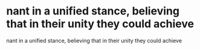 # nant in a unified stance, believing that in their unity they could achieve

nant in a unified stance, believing that in their unity they could achieve